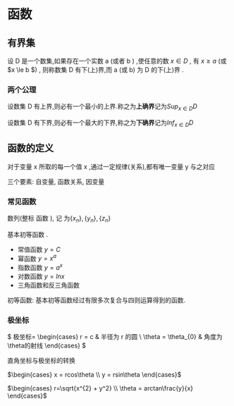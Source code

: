 # 函数

## 有界集

设 D 是一个数集,如果存在一个实数 a (或者 b ) ,使任意的数 $x  \in D$ , 有 $x \ge a$ (或 $x \le b $) , 则称数集 D
有下(上)界,而 a (或 b) 为 D 的下(上)界 .

### 两个公理

设数集 D 有上界,则必有一个最小的上界.称之为**上确界**记为$Sup_{x \in D}D$

设数集 D 有下界,则必有一个最大的下界,称之为**下确界**记为$Inf_{x \in D}D$

## 函数的定义

对于变量 x 所取的每一个值 x ,通过一定规律(关系),都有唯一变量 y 与之对应

三个要素: 自变量, 函数关系, 因变量

### 常见函数

数列(整标 函数 ), 记 为$\{x_{n}\}, \{y_{n}\}, \{z_{n}\}$

基本初等函数 .

* 常值函数 $y = C$
* 幂函数 $y = x^{a}$
* 指数函数 $y = a^{x}$
* 对数函数 $y = lnx$
* 三角函数和反三角函数

初等函数: 基本初等函数经过有限多次复合与四则运算得到的函数.

### 极坐标

$ 极坐标= \begin{cases} r = c & 半径为 r 的圆 \\  \theta = \theta_{0} & 角度为\theta的射线 \end{cases} $

直角坐标与极坐标的转换

$\begin{cases} x = rcos\theta \\ y = rsin\theta \end{cases}$

$\begin{cases} r=\sqrt{x^{2} + y^2} \\ \theta = arctan\frac{y}{x} \end{cases}$

